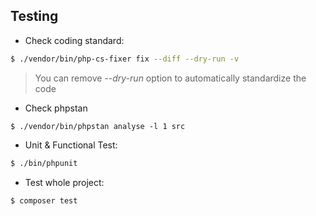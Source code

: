 
## Testing

* Check coding standard:

```sh 
$ ./vendor/bin/php-cs-fixer fix --diff --dry-run -v
```
> You can remove _--dry-run_ option to automatically standardize the code

* Check phpstan

```shell
$ ./vendor/bin/phpstan analyse -l 1 src
```
  

* Unit & Functional Test:
```sh
$ ./bin/phpunit
```

* Test whole project:
```sh
$ composer test
```
